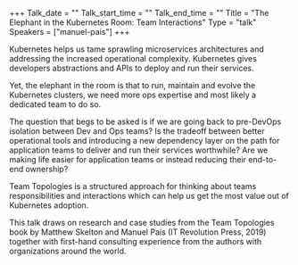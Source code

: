 +++
Talk_date = ""
Talk_start_time = ""
Talk_end_time = ""
Title = "The Elephant in the Kubernetes Room: Team Interactions"
Type = "talk"
Speakers = ["manuel-pais"]
+++

Kubernetes helps us tame sprawling microservices architectures and addressing the increased operational complexity. Kubernetes gives developers abstractions and APIs to deploy and run their services.

Yet, the elephant in the room is that to run, maintain and evolve the Kubernetes clusters, we need more ops expertise and most likely a dedicated team to do so.

The question that begs to be asked is if we are going back to pre-DevOps isolation between Dev and Ops teams? Is the tradeoff between better operational tools and introducing a new dependency layer on the path for application teams to deliver and run their services worthwhile? Are we making life easier for application teams or instead reducing their end-to-end ownership?

Team Topologies is a structured approach for thinking about teams responsibilities and interactions which can help us get the most value out of Kubernetes adoption.

This talk draws on research and case studies from the Team Topologies book by Matthew Skelton and Manuel Pais (IT Revolution Press, 2019) together with first-hand consulting experience from the authors with organizations around the world.